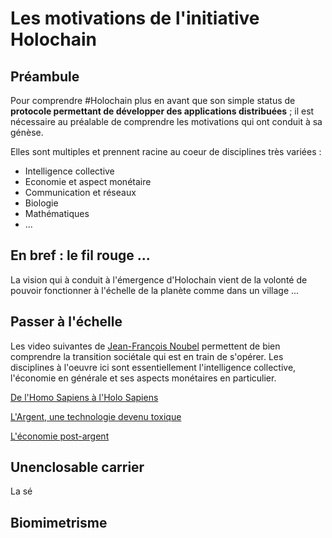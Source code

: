 # Les motivations de l'initiative Holochain

## Préambule
Pour comprendre #Holochain plus en avant que son simple status de __protocole permettant de développer des applications distribuées__ ; il est nécessaire au préalable de comprendre les motivations qui ont conduit à sa génèse.

Elles sont multiples et prennent racine au coeur de disciplines très variées : 
* Intelligence collective
* Economie et aspect monétaire
* Communication et réseaux
* Biologie
* Mathématiques
* ...


## En bref : le fil rouge ...
La vision qui à conduit à l'émergence d'Holochain vient de la volonté de pouvoir fonctionner à l'échelle de la planète comme dans un village ...


## Passer à l'échelle

Les video suivantes de <a href="https://noubel.com/">Jean-François Noubel</a> permettent de bien comprendre la transition sociétale qui est en train de s'opérer.
Les disciplines à l'oeuvre ici sont essentiellement l'intelligence collective, l'économie en générale et ses aspects monétaires en particulier.

<a href="https://www.youtube.com/watch?v=un5PJkTGCoY">De l'Homo Sapiens à l'Holo Sapiens</a> 

<a href="https://www.youtube.com/watch?v=6T2xgUCp9W0">L'Argent, une technologie devenu toxique</a>

<a href="https://www.youtube.com/watch?v=ihyrvBADlkI&list=PLMgJ9UQjGoTHDZp_PyOmALCy_hKpWWiql">L'économie post-argent</a> 



## Unenclosable carrier

La sé


## Biomimetrisme

